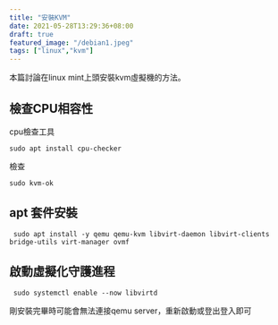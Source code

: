 ```yaml
---
title: "安裝KVM"
date: 2021-05-28T13:29:36+08:00
draft: true
featured_image: "/debian1.jpeg"
tags: ["linux","kvm"]
---
```

本篇討論在linux mint上頭安裝kvm虛擬機的方法。  
## 檢查CPU相容性
cpu檢查工具
```
sudo apt install cpu-checker
```
檢查
```
sudo kvm-ok
```

## apt 套件安裝
```
 sudo apt install -y qemu qemu-kvm libvirt-daemon libvirt-clients bridge-utils virt-manager ovmf
```

## 啟動虛擬化守護進程
```
 sudo systemctl enable --now libvirtd
```

剛安裝完畢時可能會無法連接qemu server，重新啟動或登出登入即可  

